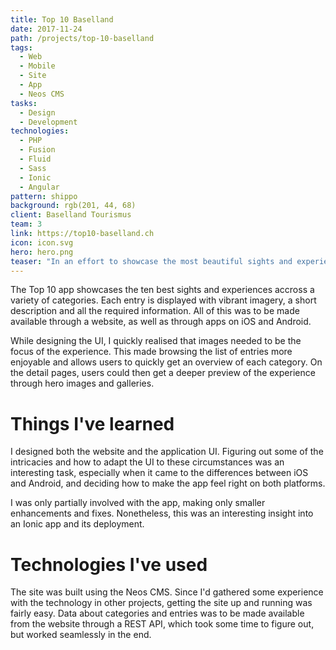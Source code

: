 ```yaml
---
title: Top 10 Baselland
date: 2017-11-24
path: /projects/top-10-baselland
tags:
  - Web
  - Mobile
  - Site
  - App
  - Neos CMS
tasks:
  - Design
  - Development
technologies:
  - PHP
  - Fusion
  - Fluid
  - Sass
  - Ionic
  - Angular
pattern: shippo
background: rgb(201, 44, 68)
client: Baselland Tourismus
team: 3
link: https://top10-baselland.ch
icon: icon.svg
hero: hero.png
teaser: "In an effort to showcase the most beautiful sights and experiences the canton of Basel-Country has to offer, the local office of tourism decided to create a brand new website and an accompanying app."
---
```


The Top 10 app showcases the ten best sights and experiences accross a variety of categories. Each entry is displayed with vibrant imagery, a short description and all the required information. All of this was to be made available through a website, as well as through apps on iOS and Android.

While designing the UI, I quickly realised that images needed to be the focus of the experience. This made browsing the list of entries more enjoyable and allows users to quickly get an overview of each category. On the detail pages, users could then get a deeper preview of the experience through hero images and galleries.

# Things I've learned

I designed both the website and the application UI. Figuring out some of the intricacies and how to adapt the UI to these circumstances was an interesting task, especially when it came to the differences between iOS and Android, and deciding how to make the app feel right on both platforms.

I was only partially involved with the app, making only smaller enhancements and fixes. Nonetheless, this was an interesting insight into an Ionic app and its deployment.

# Technologies I've used

The site was built using the Neos CMS. Since I'd gathered some experience with the technology in other projects, getting the site up and running was fairly easy. Data about categories and entries was to be made available from the website through a REST API, which took some time to figure out, but worked seamlessly in the end.
